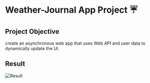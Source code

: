 # Weather-Journal App Project ☔


## Project Objective

 create an asynchronous web app that uses Web API and user data to dynamically update the UI.

## Result

![Result](../website\images\Result.png)
